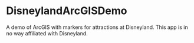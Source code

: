 # DisneylandArcGISDemo
A demo of ArcGIS with markers for attractions at Disneyland. This app is in no way affiliated with Disneyland.
